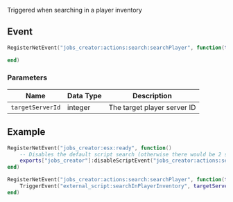 Triggered when searching in a player inventory 

## Event
``` lua
RegisterNetEvent("jobs_creator:actions:search:searchPlayer", function(targetServerId)

end)
```

### Parameters

| Name              | Data Type | Description                 |
| -                 | -         | -                             |
| `targetServerId`         | integer    | The target player server ID  |

## Example
``` lua
RegisterNetEvent("jobs_creator:esx:ready", function() 
    -- Disables the default script search (otherwise there would be 2 searches)
    exports["jobs_creator"]:disableScriptEvent("jobs_creator:actions:search:searchPlayer")
end)

RegisterNetEvent("jobs_creator:actions:search:searchPlayer", function(targetServerId)
    TriggerEvent("external_script:searchInPlayerInventory", targetServerId)
end)
```